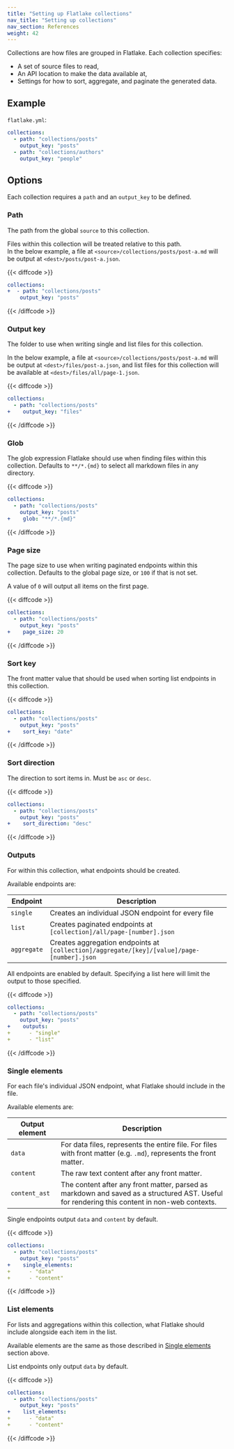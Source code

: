 ```yaml
---
title: "Setting up Flatlake collections"
nav_title: "Setting up collections"
nav_section: References
weight: 42
---
```


Collections are how files are grouped in Flatlake. Each collection specifies:
- A set of source files to read,
- An API location to make the data available at,
- Settings for how to sort, aggregate, and paginate the generated data.

## Example

`flatlake.yml`:
```yml
collections:
  - path: "collections/posts"
    output_key: "posts"
  - path: "collections/authors"
    output_key: "people"
```

## Options

Each collection requires a `path` and an `output_key` to be defined.

### Path

The path from the global `source` to this collection.

Files within this collection will be treated relative to this path.  
In the below example, a file at `<source>/collections/posts/post-a.md` will be output at `<dest>/posts/post-a.json`.

{{< diffcode >}}
```yml
collections:
+  - path: "collections/posts"
    output_key: "posts"
```
{{< /diffcode >}}

### Output key

The folder to use when writing single and list files for this collection.

In the below example, a file at `<source>/collections/posts/post-a.md` will be output at `<dest>/files/post-a.json`,
and list files for this collection will be available at `<dest>/files/all/page-1.json`.

{{< diffcode >}}
```yml
collections:
  - path: "collections/posts"
+    output_key: "files"
```
{{< /diffcode >}}

### Glob

The glob expression Flatlake should use when finding files within this collection. Defaults to `**/*.{md}` to select all markdown files in any directory.

{{< diffcode >}}
```yml
collections:
  - path: "collections/posts"
    output_key: "posts"
+    glob: "**/*.{md}"
```
{{< /diffcode >}}


### Page size

The page size to use when writing paginated endpoints within this collection.
Defaults to the global page size, or `100` if that is not set.

A value of `0` will output all items on the first page.

{{< diffcode >}}
```yml
collections:
  - path: "collections/posts"
    output_key: "posts"
+    page_size: 20
```
{{< /diffcode >}}

### Sort key

The front matter value that should be used when sorting list endpoints in this collection.

{{< diffcode >}}
```yml
collections:
  - path: "collections/posts"
    output_key: "posts"
+    sort_key: "date"
```
{{< /diffcode >}}

### Sort direction

The direction to sort items in. Must be `asc` or `desc`.

{{< diffcode >}}
```yml
collections:
  - path: "collections/posts"
    output_key: "posts"
+    sort_direction: "desc"
```
{{< /diffcode >}}

### Outputs

For within this collection, what endpoints should be created.

Available endpoints are:

| Endpoint    | Description                                                                                |
|-------------|--------------------------------------------------------------------------------------------|
| `single`    | Creates an individual JSON endpoint for every file                                         |
| `list`      | Creates paginated endpoints at `[collection]/all/page-[number].json`                       |
| `aggregate` | Creates aggregation endpoints at `[collection]/aggregate/[key]/[value]/page-[number].json` |

All endpoints are enabled by default. Specifying a list here will limit the output to those specified.

{{< diffcode >}}
```yml
collections:
  - path: "collections/posts"
    output_key: "posts"
+    outputs:
+      - "single"
+      - "list"
```
{{< /diffcode >}}

### Single elements

For each file's individual JSON endpoint, what Flatlake should include in the file.

Available elements are:

| Output element | Description                                                                                                                                  |
|----------------|----------------------------------------------------------------------------------------------------------------------------------------------|
| `data`         | For data files, represents the entire file. For files with front matter (e.g. `.md`), represents the front matter.                           |
| `content`      | The raw text content after any front matter.                                                                                                 |
| `content_ast`  | The content after any front matter, parsed as markdown and saved as a structured AST. Useful for rendering this content in non-web contexts. |

Single endpoints output `data` and `content` by default.

{{< diffcode >}}
```yml
collections:
  - path: "collections/posts"
    output_key: "posts"
+    single_elements:
+      - "data"
+      - "content"
```
{{< /diffcode >}}


### List elements

For lists and aggregations within this collection, what Flatlake should include alongside each item in the list.

Available elements are the same as those described in [Single elements](#single-elements) section above.

List endpoints only output `data` by default.

{{< diffcode >}}
```yml
collections:
  - path: "collections/posts"
    output_key: "posts"
+    list_elements:
+      - "data"
+      - "content"
```
{{< /diffcode >}}
